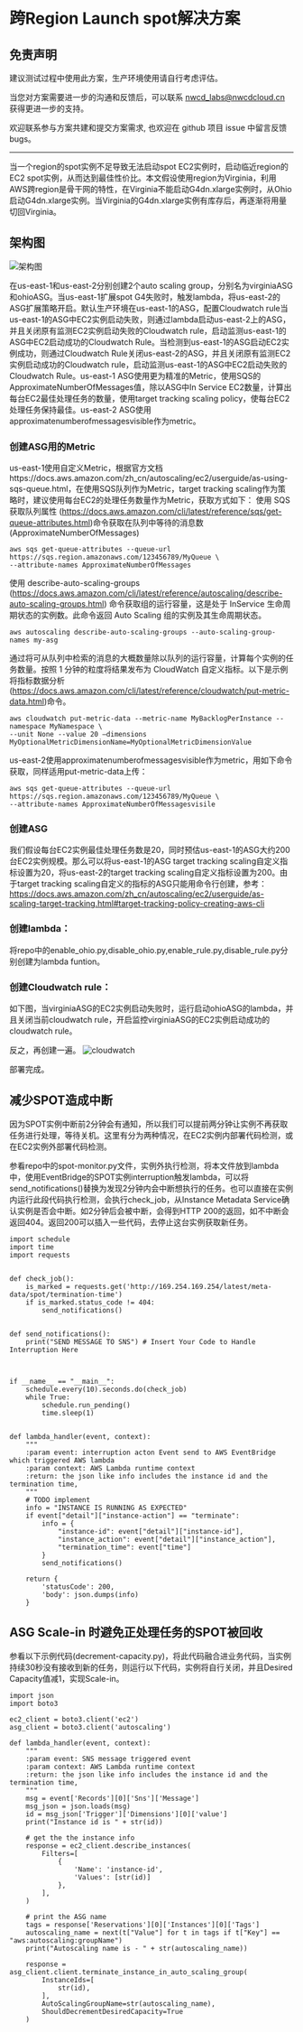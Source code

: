 # 跨Region Launch spot解决方案

## 免责声明

建议测试过程中使用此方案，生产环境使用请自行考虑评估。

当您对方案需要进一步的沟通和反馈后，可以联系 nwcd_labs@nwcdcloud.cn 获得更进一步的支持。

欢迎联系参与方案共建和提交方案需求, 也欢迎在 github 项目 issue 中留言反馈 bugs。

---

当一个region的spot实例不足导致无法启动spot EC2实例时，启动临近region的EC2 spot实例，从而达到最佳性价比。本文假设使用region为Virginia，利用AWS跨region是骨干网的特性，在Virginia不能启动G4dn.xlarge实例时，从Ohio启动G4dn.xlarge实例。当Virginia的G4dn.xlarge实例有库存后，再逐渐将用量切回Virginia。

## 架构图

![架构图](./arch.png)

在us-east-1和us-east-2分别创建2个auto scaling group，分别名为virginiaASG和ohioASG。当us-east-1扩展spot G4失败时，触发lambda，将us-east-2的ASG扩展策略开启。默认生产环境在us-east-1的ASG，配置Cloudwatch rule当us-east-1的ASG中EC2实例启动失败，则通过lambda启动us-east-2上的ASG，并且关闭原有监测EC2实例启动失败的Cloudwatch rule，启动监测us-east-1的ASG中EC2启动成功的Cloudwatch Rule。当检测到us-east-1的ASG启动EC2实例成功，则通过Cloudwatch Rule关闭us-east-2的ASG，并且关闭原有监测EC2实例启动成功的Cloudwatch rule，启动监测us-east-1的ASG中EC2启动失败的Cloudwatch Rule。us-east-1 ASG使用更为精准的Metric，使用SQS的ApproximateNumberOfMessages值，除以ASG中In Service EC2数量，计算出每台EC2最佳处理任务的数量，使用target tracking scaling policy，使每台EC2处理任务保持最佳。us-east-2 ASG使用approximatenumberofmessagesvisible作为metric。

### 创建ASG用的Metric

us-east-1使用自定义Metric，根据官方文档https://docs.aws.amazon.com/zh_cn/autoscaling/ec2/userguide/as-using-sqs-queue.html，在使用SQS队列作为Metric，target tracking scaling作为策略时，建议使用每台EC2的处理任务数量作为Metric，获取方式如下：
使用 SQS获取队列属性 (https://docs.aws.amazon.com/cli/latest/reference/sqs/get-queue-attributes.html)命令获取在队列中等待的消息数 (ApproximateNumberOfMessages)
```
aws sqs get-queue-attributes --queue-url https://sqs.region.amazonaws.com/123456789/MyQueue \
--attribute-names ApproximateNumberOfMessages
```

使用 describe-auto-scaling-groups (https://docs.aws.amazon.com/cli/latest/reference/autoscaling/describe-auto-scaling-groups.html) 命令获取组的运行容量，这是处于 InService 生命周期状态的实例数。此命令返回 Auto Scaling 组的实例及其生命周期状态。
```
aws autoscaling describe-auto-scaling-groups --auto-scaling-group-names my-asg

```

通过将可从队列中检索的消息的大概数量除以队列的运行容量，计算每个实例的任务数量。按照 1 分钟的粒度将结果发布为 CloudWatch 自定义指标。以下是示例将指标数据分析 (https://docs.aws.amazon.com/cli/latest/reference/cloudwatch/put-metric-data.html)命令。
```
aws cloudwatch put-metric-data --metric-name MyBacklogPerInstance --namespace MyNamespace \
--unit None --value 20 —dimensions MyOptionalMetricDimensionName=MyOptionalMetricDimensionValue

```

us-east-2使用approximatenumberofmessagesvisible作为metric，用如下命令获取，同样适用put-metric-data上传：
```
aws sqs get-queue-attributes --queue-url https://sqs.region.amazonaws.com/123456789/MyQueue \
--attribute-names ApproximateNumberOfMessagesvisile

```
### 创建ASG
我们假设每台EC2实例最佳处理任务数是20，同时预估us-east-1的ASG大约200台EC2实例规模。那么可以将us-east-1的ASG target tracking scaling自定义指标设置为20，将us-east-2的target tracking scaling自定义指标设置为200。由于target tracking scaling自定义的指标的ASG只能用命令行创建，参考：https://docs.aws.amazon.com/zh_cn/autoscaling/ec2/userguide/as-scaling-target-tracking.html#target-tracking-policy-creating-aws-cli

### 创建lambda：
将repo中的enable_ohio.py,disable_ohio.py,enable_rule.py,disable_rule.py分别创建为lambda funtion。

### 创建Cloudwatch rule：
如下图，当virginiaASG的EC2实例启动失败时，运行启动ohioASG的lambda，并且关闭当前cloudwatch rule，开启监控virginiaASG的EC2实例启动成功的cloudwatch rule。

反之，再创建一遍。
![cloudwatch](./cloudwatch.png)

部署完成。

## 减少SPOT造成中断
因为SPOT实例中断前2分钟会有通知，所以我们可以提前两分钟让实例不再获取任务进行处理，等待关机。这里有分为两种情况，在EC2实例内部署代码检测，或在EC2实例外部署代码检测。

参看repo中的spot-monitor.py文件，实例外执行检测，将本文件放到lambda中，使用EventBridge的SPOT实例interruption触发lambda，可以将send_notifications()替换为发现2分钟内会中断想执行的任务。也可以直接在实例内运行此段代码执行检测，会执行check_job，从Instance Metadata Service确认实例是否会中断。如2分钟后会被中断，会得到HTTP 200的返回，如不中断会返回404。返回200可以插入一些代码，去停止这台实例获取新任务。

```
import schedule
import time
import requests


def check_job():
    is_marked = requests.get('http://169.254.169.254/latest/meta-data/spot/termination-time')
    if is_marked.status_code != 404:
        send_notifications()


def send_notifications():
    print("SEND MESSAGE TO SNS") # Insert Your Code to Handle Interruption Here
  


if __name__ == "__main__":
    schedule.every(10).seconds.do(check_job)
    while True:
        schedule.run_pending()
        time.sleep(1)


def lambda_handler(event, context):
    """
    :param event: interruption acton Event send to AWS EventBridge which triggered AWS lambda 
    :param context: AWS Lambda runtime context
    :return: the json like info includes the instance id and the termination time,
    """
    # TODO implement
    info = "INSTANCE IS RUNNING AS EXPECTED"
    if event["detail"]["instance-action"] == "terminate":
        info = {
            "instance-id": event["detail"]["instance-id"],
            "instance_action": event["detail"]["instance_action"],
            "termination_time": event["time"]
        }
        send_notifications()

    return {
        'statusCode': 200,
        'body': json.dumps(info)
    }
```

## ASG Scale-in 时避免正处理任务的SPOT被回收
参看以下示例代码(decrement-capacity.py)，将此代码融合进业务代码，当实例持续30秒没有接收到新的任务，则运行以下代码，实例将自行关闭，并且Desired Capacity值减1，实现Scale-in。

```
import json
import boto3

ec2_client = boto3.client('ec2')
asg_client = boto3.client('autoscaling')

def lambda_handler(event, context):
    """
    :param event: SNS message triggered event
    :param context: AWS Lambda runtime context
    :return: the json like info includes the instance id and the termination time,
    """
    msg = event['Records'][0]['Sns']['Message']
    msg_json = json.loads(msg)
    id = msg_json['Trigger']['Dimensions'][0]['value']
    print("Instance id is " + str(id))

    # get the the instance info
    response = ec2_client.describe_instances(
        Filters=[
            {
                'Name': 'instance-id',
                'Values': [str(id)]
            },
        ],
    )

    # print the ASG name 
    tags = response['Reservations'][0]['Instances'][0]['Tags']
    autoscaling_name = next(t["Value"] for t in tags if t["Key"] == "aws:autoscaling:groupName")
    print("Autoscaling name is - " + str(autoscaling_name))

    response = asg_client.client.terminate_instance_in_auto_scaling_group(
        InstanceIds=[
            str(id),
        ],
        AutoScalingGroupName=str(autoscaling_name),
        ShouldDecrementDesiredCapacity=True
    )
```
